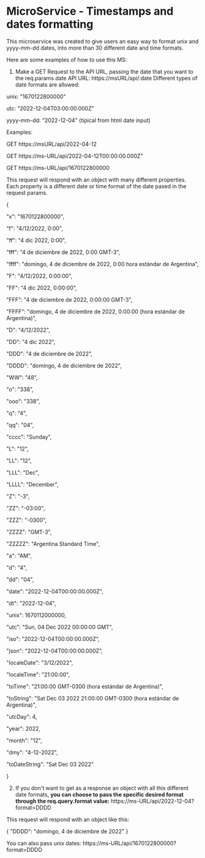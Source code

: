 # MicroService - Timestamps and dates formatting

This microservice was created to give users an easy way to format unix and yyyy-mm-dd dates, into more than 30 different date and time formats.

Here are some examples of how to use this MS:

1. Make a GET Request to the API URL, passing the date that you want to the req.params.date
   API URL: https://msURL/api/:date
   Different types of date formats are allowed:

unix: "1670122800000"

utc: "2022-12-04T03:00:00.000Z"

yyyy-mm-dd: "2022-12-04" (tipical from html date input)

Examples:

GET https://msURL/api/2022-04-12

GET https://ms-URL/api/2022-04-12T00:00:00.000Z"

GET https://ms-URL/api/1670122800000

This request will respond with an object with many different properties. Each property is a different date or time format of the date pased in the request params.

{

"x": "1670122800000",

"f": "4/12/2022, 0:00",

"ff": "4 dic 2022, 0:00",

"fff": "4 de diciembre de 2022, 0:00 GMT-3",

"ffff": "domingo, 4 de diciembre de 2022, 0:00 hora estándar de Argentina",

"F": "4/12/2022, 0:00:00",

"FF": "4 dic 2022, 0:00:00",

"FFF": "4 de diciembre de 2022, 0:00:00 GMT-3",

"FFFF": "domingo, 4 de diciembre de 2022, 0:00:00 (hora estándar de Argentina)",

"D": "4/12/2022",

"DD": "4 dic 2022",

"DDD": "4 de diciembre de 2022",

"DDDD": "domingo, 4 de diciembre de 2022",

"WW": "48",

"o": "338",

"ooo": "338",

"q": "4",

"qq": "04",

"cccc": "Sunday",

"L": "12",

"LL": "12",

"LLL": "Dec",

"LLLL": "December",

"Z": "-3",

"ZZ": "-03:00",

"ZZZ": "-0300",

"ZZZZ": "GMT-3",

"ZZZZZ": "Argentina Standard Time",

"a": "AM",

"d": "4",

"dd": "04",

"date": "2022-12-04T00:00:00.000Z",

"dt": "2022-12-04",

"unix": 1670112000000,

"utc": "Sun, 04 Dec 2022 00:00:00 GMT",

"iso": "2022-12-04T00:00:00.000Z",

"json": "2022-12-04T00:00:00.000Z",

"localeDate": "3/12/2022",

"localeTime": "21:00:00",

"toTime": "21:00:00 GMT-0300 (hora estándar de Argentina)",

"toString": "Sat Dec 03 2022 21:00:00 GMT-0300 (hora estándar de Argentina)",

"utcDay": 4,

"year": 2022,

"month": "12",

"dmy": "4-12-2022",

"toDateString": "Sat Dec 03 2022"

}

2. If you don't want to get as a response an object with all this different date formats, **you can choose to pass the specific desired format through the req.query.format value:** https://ms-URL/api/2022-12-04?format=DDDD

This request will respond with an object like this:

{
"DDDD": "domingo, 4 de diciembre de 2022"
}

You can also pass unix dates:
https://ms-URL/api/1670122800000?format=DDDD
